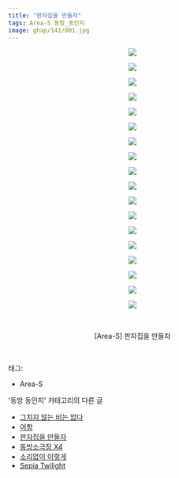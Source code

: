 ```yaml
---
title: "판자집을 만들자"
tags: Area-S 동방_동인지
image: ghap/141/001.jpg
---
```

<div class="article">
<p style="text-align: center; clear: none; float: none;"><img src="{{ site.nasurl }}/ghap/141/001.jpg"/></p>
<p style="text-align: center; clear: none; float: none;"><img src="{{ site.nasurl }}/ghap/141/002.jpg"/></p>
<p style="text-align: center; clear: none; float: none;"><img src="{{ site.nasurl }}/ghap/141/003.jpg"/></p>
<p style="text-align: center; clear: none; float: none;"><img src="{{ site.nasurl }}/ghap/141/004.jpg"/></p>
<p style="text-align: center; clear: none; float: none;"><img src="{{ site.nasurl }}/ghap/141/005.jpg"/></p>
<p style="text-align: center; clear: none; float: none;"><img src="{{ site.nasurl }}/ghap/141/006.jpg"/></p>
<p style="text-align: center; clear: none; float: none;"><img src="{{ site.nasurl }}/ghap/141/007.jpg"/></p>
<p style="text-align: center; clear: none; float: none;"><img src="{{ site.nasurl }}/ghap/141/008.jpg"/></p>
<p style="text-align: center; clear: none; float: none;"><img src="{{ site.nasurl }}/ghap/141/009.jpg"/></p>
<p style="text-align: center; clear: none; float: none;"><img src="{{ site.nasurl }}/ghap/141/010.jpg"/></p>
<p style="text-align: center; clear: none; float: none;"><img src="{{ site.nasurl }}/ghap/141/011.jpg"/></p>
<p style="text-align: center; clear: none; float: none;"><img src="{{ site.nasurl }}/ghap/141/012.jpg"/></p>
<p style="text-align: center; clear: none; float: none;"><img src="{{ site.nasurl }}/ghap/141/013.jpg"/></p>
<p style="text-align: center; clear: none; float: none;"><img src="{{ site.nasurl }}/ghap/141/014.jpg"/></p>
<p style="text-align: center; clear: none; float: none;"><img src="{{ site.nasurl }}/ghap/141/015.jpg"/></p>
<p style="text-align: center; clear: none; float: none;"><img src="{{ site.nasurl }}/ghap/141/016.jpg"/></p>
<p style="text-align: center; clear: none; float: none;"><img src="{{ site.nasurl }}/ghap/141/017.jpg"/></p>
<p style="text-align: center; clear: none; float: none;"><img src="{{ site.nasurl }}/ghap/141/018.jpg"/></p>
<p style="text-align: center; clear: none; float: none;"><br/></p>
<p style="text-align: center; clear: none; float: none;">[Area-S] 판자집을 만들자</p>
<p><br/></p>
</div><div class="tagTrail">
<p>태그: </p>
<ul>
<li>Area-S</li>
</ul>
</div><div class="another">
<p>'동방 동인지' 카테고리의 다른 글</p>
<ul>
<li><a href="/2016-06-18-ghap_143">그치지 않는 비는 없다</a></li>
<li><a href="/2016-06-18-ghap_142">어항</a></li>
<li><a href="/2016-06-18-ghap_141">판자집을 만들자</a></li>
<li><a href="/2016-06-18-ghap_139">동방소극장 X4</a></li>
<li><a href="/2016-06-18-ghap_138">소리없이 이렇게</a></li>
<li><a href="/2016-06-18-ghap_137">Sepia Twilight</a></li>
</ul>
</div><div class="cb_module cb_fluid">
<div class="cb_wrt cb_profile">
</div><!-- commentList close -->
</div>
<br/>
<p id="refer"></p>
<br/>

